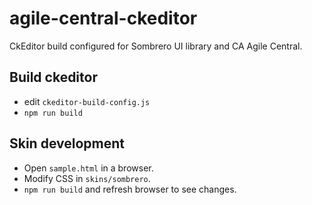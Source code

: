 # agile-central-ckeditor

CkEditor build configured for Sombrero UI library and CA Agile Central.

## Build ckeditor

* edit `ckeditor-build-config.js`
* `npm run build`

## Skin development

* Open `sample.html` in a browser.
* Modify CSS in `skins/sombrero`.
* `npm run build` and refresh browser to see changes.
